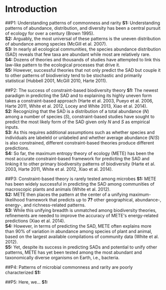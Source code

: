# Introduction

##P1: Understanding patterns of commonness and rarity
**S1:** Understanding patterns of abundance, distribution, and diversity has been a central pursuit of ecology for over a century (Brown 1995).  
**S2:** Arguably, the most universal of these patterns is the uneven distribution of abundance among species (McGill et al. 2007).  
**S3:** In nearly all ecological communities, the species abundance distribution (SAD) reveals that few taxa are abundant while most are relatively rare.  
**S4:** Dozens of theories and thousands of studies have attempted to link this law-like pattern to the ecological processes that drive it.  
**S5:** However, successful theories that not only predict the SAD but couple it to other patterns of biodiveristy tend to be stochastic and primarily statistical (Hubbell 2001, McGill 2010, Harte 2011).

##P2: The success of constraint-based biodiversity theory
**S1:** The newest paradigm in predicting the SAD and to explaining its highly uneven form takes a constraint-based approach (Harte et al. 2003, Pueyo et al. 2006, Harte 2011, White et al. 2012, Locey and White 2013, Xiao et al. 2014).  
**S2:** Recognizing that the SAD is a distribution of a total abundance (*N*) among a number of species (*S*), constraint-based studies have sought to predict the most likely form of the SAD given only *N* and *S* as empirical inputs.  
**S3:** As this requires additional assumptions such as whether species and individuals are labeleld or unlabeled and whether average abundance (*N*/*S*) is also constrained, different constraint-based theories produce different predictions.  
**S4:** So far, the maximum entropy theory of ecology (METE) has been the most accurate constraint-based framework for predicting the SAD and linking it to other primary biodiversity patterns of biodiversity (Harte et al. 2003, Harte 2011, White et al. 2012, Xiao et al. 2014).


##P3: Constraint-based theory is rarely tested among microbes
**S1:** METE has been widely successful in predicting the SAD among communities of macroscopic plants and animals (White et al. 2012).  
**S2:** METE then places the pattern at the center of a unifying maximum-likelihood framework that predicts up to **7?** other geographical, abundance-, energy-, and richness-related patterns.  
**S3:** While this unifying breadth is unmatched among biodiversity theories, refinements are needed to improve the accuracy of METE's energy-related predictions (Xiao et al. 2014).  
**S4:** However, in terms of predicting the SAD, METE often explains more than 90% of variation in abundance among species of plant and animal, based on the largest available compilations of community data (White et al. 2012).  
**S5:** Yet, despite its success in predicting SADs and potential to unify other patterns, METE has yet been tested among the most abundant and taxonomically diverse organisms on Earth, i.e., bacteria.

##P4: Patterns of microbial commonness and rarity are poorly characterized
**S1:** 


##P5: Here, we...
**S1:**
